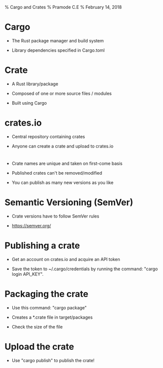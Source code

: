 % Cargo and Crates
% Pramode C.E
% February 14, 2018



# Cargo

- The Rust package manager and build system

- Library dependencies specified in Cargo.toml


# Crate

- A Rust library/package

- Composed of one or more source files / modules 

- Built using Cargo


# crates.io

- Central repository containing crates

- Anyone can create a crate and upload to crates.io

# 

- Crate names are unique and taken on first-come basis

- Published crates can't be removed/modified

- You can publish as many new versions as you like

# Semantic Versioning (SemVer)

- Crate versions have to follow SemVer rules

- https://semver.org/

 
# Publishing a crate

- Get an account on crates.io and acquire an API token

- Save the token to ~/.cargo/credentials by running the
  command: "cargo login API\_KEY".  


# Packaging the crate

- Use this command: "cargo package" 

- Creates a *.crate file in target/packages

- Check the size of the file

# Upload the crate

- Use "cargo publish" to publish the crate!



